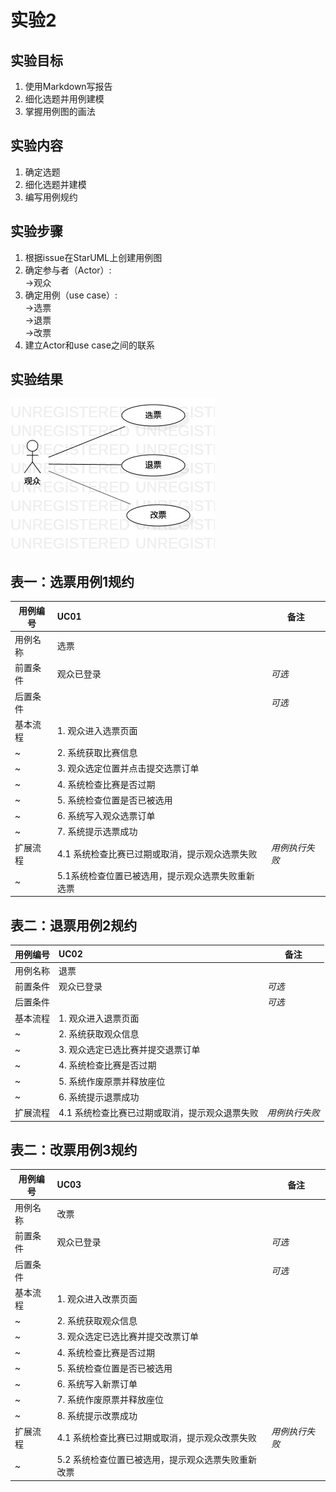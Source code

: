 # 实验2
## 实验目标
1. 使用Markdown写报告
2. 细化选题并用例建模
3. 掌握用例图的画法
## 实验内容
1. 确定选题
2. 细化选题并建模
3. 编写用例规约
## 实验步骤
1. 根据issue在StarUML上创建用例图
2. 确定参与者（Actor）:  
    ->观众     
3. 确定用例（use case）:  
    ->选票  
    ->退票  
    ->改票  
4. 建立Actor和use case之间的联系

## 实验结果
![lab2](./lab2_UseCaseDiagram.jpg)  
## 表一：选票用例1规约
用例编号 | UC01 | 备注
-|:-|-
用例名称|选票|
前置条件  |   观众已登录   | *可选*   
后置条件  |      | *可选*
基本流程  | 1. 观众进入选票页面 |   
~| 2. 系统获取比赛信息 |   
~| 3. 观众选定位置并点击提交选票订单 |   
~| 4. 系统检查比赛是否过期  |   
~| 5. 系统检查位置是否已被选用  |
~| 6. 系统写入观众选票订单  |   
~| 7. 系统提示选票成功  |  
扩展流程  | 4.1 系统检查比赛已过期或取消，提示观众选票失败  |*用例执行失败*    
~| 5.1系统检查位置已被选用，提示观众选票失败重新选票  |  

## 表二：退票用例2规约
用例编号 | UC02 | 备注
-|:-|-
用例名称|退票|
前置条件  |   观众已登录   | *可选*   
后置条件  |      | *可选*
基本流程  | 1. 观众进入退票页面 |   
~| 2. 系统获取观众信息 |   
~| 3. 观众选定已选比赛并提交退票订单 |   
~| 4. 系统检查比赛是否过期  |
~| 5. 系统作废原票并释放座位  | 
~| 6. 系统提示退票成功  |  
扩展流程  | 4.1 系统检查比赛已过期或取消，提示观众退票失败  |*用例执行失败*   

## 表二：改票用例3规约
用例编号 | UC03 | 备注
-|:-|-
用例名称|改票|
前置条件  |   观众已登录   | *可选*   
后置条件  |      | *可选*
基本流程  | 1. 观众进入改票页面 |   
~| 2. 系统获取观众信息 |   
~| 3. 观众选定已选比赛并提交改票订单 |   
~| 4. 系统检查比赛是否过期  |   
~| 5. 系统检查位置是否已被选用  |
~| 6. 系统写入新票订单  |  
~| 7. 系统作废原票并释放座位  | 
~| 8. 系统提示改票成功  |  
扩展流程  | 4.1 系统检查比赛已过期或取消，提示观众改票失败  |*用例执行失败*    
~| 5.2 系统检查位置已被选用，提示观众选票失败重新改票  | 

  

